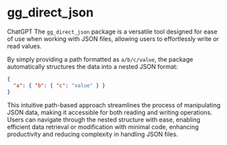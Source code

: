 # gg_direct_json

ChatGPT The `gg_direct_json` package is a versatile tool designed for ease of use when
working with JSON files, allowing users to effortlessly write or read values.

By simply providing a path formatted as `a/b/c/value`, the package automatically
structures the data into a nested JSON format:

```json
{
  "a": { "b": { "c": "value" } }
}
```

This intuitive path-based approach streamlines the process of manipulating JSON
data, making it accessible for both reading and writing operations. Users can
navigate through the nested structure with ease, enabling efficient data
retrieval or modification with minimal code, enhancing productivity and reducing
complexity in handling JSON files.
